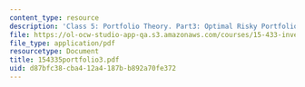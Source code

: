 ```yaml
---
content_type: resource
description: 'Class 5: Portfolio Theory. Part3: Optimal Risky Portfolio'
file: https://ol-ocw-studio-app-qa.s3.amazonaws.com/courses/15-433-investments-spring-2003/d87bfc38cba412a4187bb892a70fe372_154335portfolio3.pdf
file_type: application/pdf
resourcetype: Document
title: 154335portfolio3.pdf
uid: d87bfc38-cba4-12a4-187b-b892a70fe372
---
```

